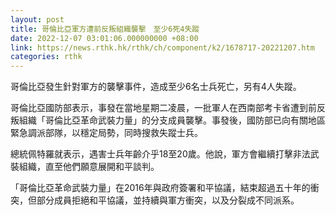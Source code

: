 ```yaml
---
layout: post
title: 哥倫比亞軍方遭前反叛組織襲擊　至少6死4失蹤
date: 2022-12-07 03:01:06.000000000 +08:00
link: https://news.rthk.hk/rthk/ch/component/k2/1678717-20221207.htm
categories: rthk
---
```


哥倫比亞發生針對軍方的襲擊事件，造成至少6名士兵死亡，另有4人失蹤。

哥倫比亞國防部表示，事發在當地星期二凌晨，一批軍人在西南部考卡省遭到前反叛組織「哥倫比亞革命武裝力量」的分支成員襲擊。事發後，國防部已向有關地區緊急調派部隊，以穩定局勢，同時搜救失蹤士兵。

總統佩特羅就表示，遇害士兵年齡介乎18至20歲。他說，軍方會繼續打擊非法武裝組織，直至他們願意展開和平談判。

「哥倫比亞革命武裝力量」在2016年與政府簽署和平協議，結束超過五十年的衝突，但部分成員拒絕和平協議，並持續與軍方衝突，以及分裂成不同派系。
